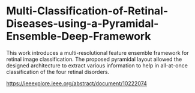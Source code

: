 # Multi-Classification-of-Retinal-Diseases-using-a-Pyramidal-Ensemble-Deep-Framework
This work introduces a multi-resolutional feature ensemble framework for retinal image classification. The proposed pyramidal layout allowed the designed architecture to extract various information to help in all-at-once classification of the four retinal disorders.

https://ieeexplore.ieee.org/abstract/document/10222074
